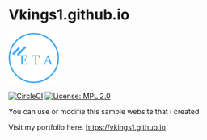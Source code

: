<h1>Vkings1.github.io</h1>

<img src="img/myLogo/new-logo.png" width="100" height="100" >

[![CircleCI](https://circleci.com/gh/vkings1/vkings1.github.io.svg?style=svg)](https://circleci.com/gh/vkings1/vkings1.github.io) [![License: MPL 2.0](https://img.shields.io/badge/License-MPL%202.0-brightgreen.svg)](https://opensource.org/licenses/MPL-2.0) 

<p>You can use or modifie this sample website that i created</p>

Visit my portfolio here. https://vkings1.github.io

